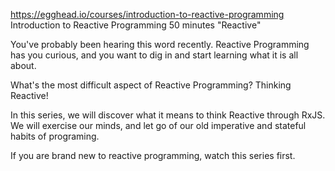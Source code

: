 https://egghead.io/courses/introduction-to-reactive-programming
Introduction to Reactive Programming
 50 minutes
"Reactive"

You've probably been hearing this word recently. Reactive Programming has you curious, and you want to dig in and start learning what it is all about.

What's the most difficult aspect of Reactive Programming? Thinking Reactive!

In this series, we will discover what it means to think Reactive through RxJS. We will exercise our minds, and let go of our old imperative and stateful habits of programing.

If you are brand new to reactive programming, watch this series first.
